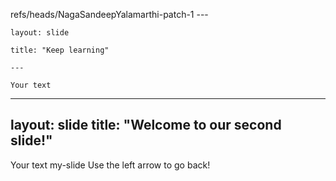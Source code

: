 refs/heads/NagaSandeepYalamarthi-patch-1
	---
	
	layout: slide
	
	title: "Keep learning"
	
	---
	
	Your text
	

---
layout: slide
title: "Welcome to our second slide!"
---
Your text
 my-slide
Use the left arrow to go back!
